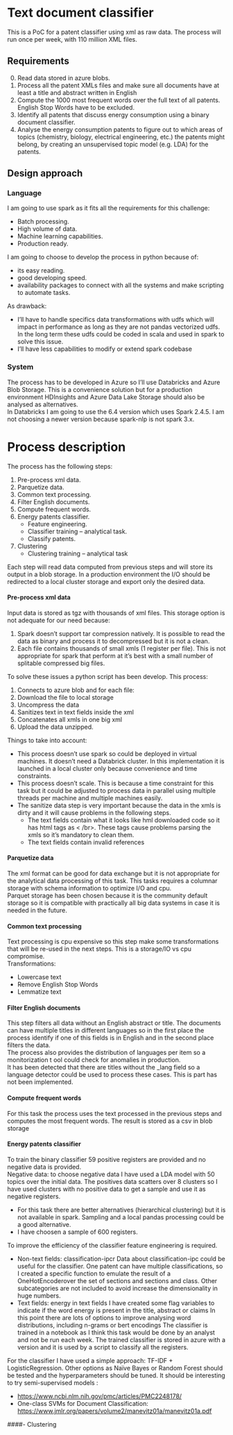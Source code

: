 # Text document classifier
This is a PoC for a patent classifier using xml as raw data.
The process will run once per week, with 110 million XML files.

## Requirements
0. Read data stored in azure blobs.
1. Process all the patent XMLs files and make sure all documents have at least a title and abstract written in English
2. Compute the 1000 most frequent words over the full text of all patents. English Stop Words have to be excluded.
3. Identify all patents that discuss energy consumption using a binary document classifier. 
4. Analyse the energy consumption patents to figure out to which areas of topics (chemistry, biology, electrical 
   engineering, etc.) the patents might belong, by creating an unsupervised topic model (e.g. LDA) for the patents.

## Design approach
### Language
I am going to use spark as it fits all the requirements for this challenge:
* Batch processing.  
* High volume of data.  
* Machine learning capabilities.  
* Production ready.  

I am going to choose to develop the process in python because of:
* its easy reading.  
* good developing speed.  
* availability packages to connect with all the systems and make scripting to automate tasks.  

As drawback:
* I’ll have to handle specifics data transformations with udfs which will impact in performance as long as they are 
  not pandas vectorized udfs. In the long term these udfs could be coded in scala and used in spark to solve this issue.
* I’ll have less capabilities to modify or extend spark codebase

### System
The process has to be developed in Azure so I’ll use Databricks and Azure Blob Storage.
This is a convenience solution but for a production environment HDInsights and Azure Data Lake Storage
should also be analysed as alternatives.  
In Databricks I am going to use the 6.4 version which uses Spark 2.4.5.
I am not choosing a newer version because spark-nlp is not spark 3.x.  

# Process description
The process has the following steps:  
1. Pre-process xml data.  
2. Parquetize data.  
3. Common text processing.  
4.  Filter English documents.  
5. Compute frequent words.  
6. Energy patents classifier.  
    - Feature engineering.  
    - Classifier training – analytical task.   
    - Classify patents.  
7. Clustering
   - Clustering training – analytical task

Each step will read data computed from previous steps and will store its output in a blob storage. 
In a production environment the I/O should be redirected to a local cluster storage and export only the desired data.  

#### Pre-process xml data
Input data is stored as tgz with thousands of xml files. This storage option is not adequate for our need because:
1.  Spark doesn’t support tar compression natively. It is possible to read the data as binary and process 
    it to decompressed but it is not a clean.  
2. Each file contains thousands of small xmls (1 register per file). This is not appropriate for 
   spark that perform at it’s best with a small number of splitable compressed big files.  

To solve these issues a python script has been develop. This process:  
1. Connects to azure blob and for each file:   
2. Download the file to local storage  
3. Uncompress the data  
4. Sanitizes text in text fields inside the xml  
5. Concatenates all xmls in one big xml  
6. Upload the data unzipped.  

Things to take into account:  

* This process doesn’t use spark so could be deployed in virtual machines. 
  It doesn’t need a Databrick cluster. In this implementation it is launched in a local cluster only 
  because convenience and time constraints. 
* This process doesn’t scale. This is because a time constraint for this task but it could be adjusted to
  process data in parallel using multiple threads per machine and multiple machines easily.
* The sanitize data step is very important because the data in the xmls is dirty and it will cause problems 
  in the following steps.  
    - The text fields contain what it looks like hml downloaded code so it has html tags as < /br>.
      These tags cause problems parsing the xmls so it’s mandatory to clean them.
    - The text fields contain invalid references  

 #### Parquetize data
The xml format can be good for data exchange but it is not appropriate for the analytical data processing of this task. 
This tasks requires a columnar storage with schema information to optimize I/O and cpu.  
Parquet storage has been chosen because it is the community default storage so it is compatible with practically 
all big data systems in case it is needed in the future.  

#### Common text processing
Text processing is cpu expensive so this step make some transformations that will be re-used in the next steps.
This is a storage/IO vs cpu compromise.   
Transformations:  
* Lowercase text  
* Remove English Stop Words  
* Lemmatize text  

#### Filter English documents
This step filters all data without an English abstract or title. 
The documents can have multiple titles in different languages so in the first place the process identify 
if one of this fields is in English and in the second place filters the data.  
The process also provides the distribution of languages per item so a monitorization t
ool could check for anomalies in production.  
It has been detected that there are titles without the _lang field so a language detector could be used to process 
these cases. This is part has not been implemented.  

#### Compute frequent words
For this task the process uses the text processed in the previous steps and computes the most frequent words. 
The result is stored as a csv in blob storage  

#### Energy patents classifier
To train the binary classifier 59 positive registers are provided and no negative data is provided.  
Negative data: to choose negative data I have used a LDA model with 50 topics over the initial data. 
The positives data scatters over 8 clusters so I have used clusters with no positive data to get a sample and 
use it as negative registers.  
* For this task there are better alternatives (hierarchical clustering) but it is not available in spark. 
  Sampling and a local pandas processing could be a good alternative.
* I have choosen a sample of 600 registers.  

To improve the efficiency of the classifier feature engineering is required.   
* Non-text fields: classification-ipcr 
  Data about classification-ipc could be useful for the classifier. 
  One patent can have multiple classifications, so I created a specific function to emulate the result of a 
  OneHotEncoderover the set of sections and sections and class. 
  Other subcategories are not included to avoid increase the dimensionality in huge numbers. 
*  Text fields: energy in text fields 
   I have created some flag variables to indicate if the word energy is present in the title, abstract or claims 
   In this point there are lots of options to improve analysing word distributions, including n-grams or bert encodings 
   The classifier is trained in a notebook as I think this task would be done by an analyst and not be run each week. 
   The trained classifier is stored in azure with a version and it is used by a script to classify all the registers.  

For the classifier I have used a simple approach: TF-IDF + LogisticRegression. Other options as 
Naïve Bayes or Random Forest should be tested and the hyperparameters should be tuned. 
It should be interesting to try semi-supervised models :  
  - https://www.ncbi.nlm.nih.gov/pmc/articles/PMC2248178/  
  - One-class SVMs for Document Classification: https://www.jmlr.org/papers/volume2/manevitz01a/manevitz01a.pdf   

####- Clustering 
